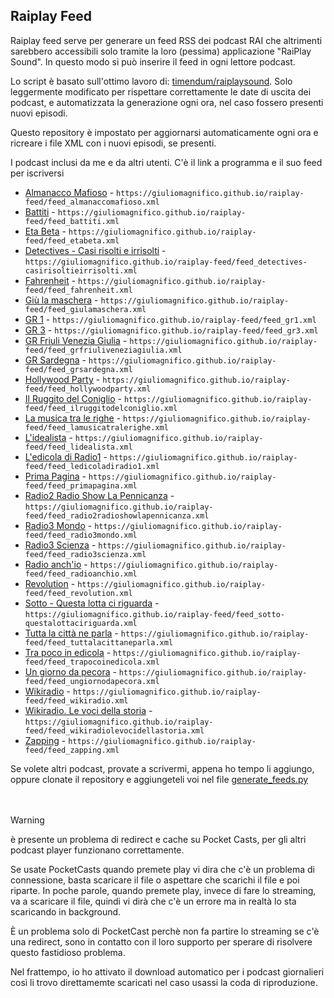 ## Raiplay Feed

Raiplay feed serve per generare un feed RSS dei podcast RAI che altrimenti sarebbero accessibili solo tramite la loro (pessima) applicazione "RaiPlay Sound". In questo modo si può inserire il feed in ogni lettore podcast.

Lo script è basato sull'ottimo lavoro di: [timendum/raiplaysound](https://github.com/timendum/raiplaysound). Solo leggermente modificato per rispettare correttamente le date di uscita dei podcast, e automatizzata la generazione ogni ora, nel caso fossero presenti nuovi episodi. 

Questo repository è impostato per aggiornarsi automaticamente ogni ora e ricreare i file XML con i nuovi episodi, se presenti. 

I podcast inclusi da me e da altri utenti. C'è il link a programma e il suo feed per iscriversi

- [Almanacco Mafioso](https://www.raiplaysound.it/programmi/almanaccomafioso) - `https://giuliomagnifico.github.io/raiplay-feed/feed_almanaccomafioso.xml`
- [Battiti](https://www.raiplaysound.it/programmi/battiti) - `https://giuliomagnifico.github.io/raiplay-feed/feed_battiti.xml`
- [Eta Beta](https://www.raiplaysound.it/programmi/etabeta) - `https://giuliomagnifico.github.io/raiplay-feed/feed_etabeta.xml`
- [Detectives - Casi risolti e irrisolti](https://www.raiplaysound.it/programmi/detectives-casirisoltieirrisolti) - `https://giuliomagnifico.github.io/raiplay-feed/feed_detectives-casirisoltieirrisolti.xml`
- [Fahrenheit](https://www.raiplaysound.it/programmi/fahrenheit) - `https://giuliomagnifico.github.io/raiplay-feed/feed_fahrenheit.xml`
- [Giù la maschera](https://www.raiplaysound.it/programmi/giulamaschera) - `https://giuliomagnifico.github.io/raiplay-feed/feed_giulamaschera.xml`
- [GR 1](https://www.raiplaysound.it/programmi/gr1) - `https://giuliomagnifico.github.io/raiplay-feed/feed_gr1.xml`
- [GR 3](https://www.raiplaysound.it/programmi/gr3) - `https://giuliomagnifico.github.io/raiplay-feed/feed_gr3.xml`
- [GR Friuli Venezia Giulia](https://www.raiplaysound.it/programmi/grfriuliveneziagiulia) - `https://giuliomagnifico.github.io/raiplay-feed/feed_grfriuliveneziagiulia.xml`
- [GR Sardegna](https://www.raiplaysound.it/programmi/grsardegna) - `https://giuliomagnifico.github.io/raiplay-feed/feed_grsardegna.xml`
- [Hollywood Party](https://www.raiplaysound.it/programmi/hollywoodparty) - `https://giuliomagnifico.github.io/raiplay-feed/feed_hollywoodparty.xml`
- [Il Ruggito del Coniglio](https://www.raiplaysound.it/programmi/ilruggitodelconiglio) - `https://giuliomagnifico.github.io/raiplay-feed/feed_ilruggitodelconiglio.xml`
- [La musica tra le righe](https://www.raiplaysound.it/programmi/lamusicatralerighe) - `https://giuliomagnifico.github.io/raiplay-feed/feed_lamusicatralerighe.xml`
- [L'idealista](https://www.raiplaysound.it/programmi/lidealista) - `https://giuliomagnifico.github.io/raiplay-feed/feed_lidealista.xml`
- [L'edicola di Radio1](https://www.raiplaysound.it/programmi/ledicoladiradio1) - `https://giuliomagnifico.github.io/raiplay-feed/feed_ledicoladiradio1.xml`
- [Prima Pagina](https://www.raiplaysound.it/programmi/primapagina) - `https://giuliomagnifico.github.io/raiplay-feed/feed_primapagina.xml`
- [Radio2 Radio Show La Pennicanza](https://www.raiplaysound.it/programmi/radio2radioshowlapennicanza) - `https://giuliomagnifico.github.io/raiplay-feed/feed_radio2radioshowlapennicanza.xml`
- [Radio3 Mondo](https://www.raiplaysound.it/programmi/radio3mondo)  - `https://giuliomagnifico.github.io/raiplay-feed/feed_radio3mondo.xml`
- [Radio3 Scienza](https://www.raiplaysound.it/programmi/radio3scienza) - `https://giuliomagnifico.github.io/raiplay-feed/feed_radio3scienza.xml`
- [Radio anch'io](https://www.raiplaysound.it/programmi/radioanchio) - `https://giuliomagnifico.github.io/raiplay-feed/feed_radioanchio.xml`
- [Revolution](https://www.raiplaysound.it/programmi/revolution) - `https://giuliomagnifico.github.io/raiplay-feed/feed_revolution.xml`
- [Sotto - Questa lotta ci riguarda](https://www.raiplaysound.it/programmi/sotto-questalottaciriguarda) - `https://giuliomagnifico.github.io/raiplay-feed/feed_sotto-questalottaciriguarda.xml`
- [Tutta la città ne parla](https://www.raiplaysound.it/programmi/tuttalacittaneparla)  - `https://giuliomagnifico.github.io/raiplay-feed/feed_tuttalacittaneparla.xml`
- [Tra poco in edicola](https://www.raiplaysound.it/programmi/trapocoinedicola) - `https://giuliomagnifico.github.io/raiplay-feed/feed_trapocoinedicola.xml`
- [Un giorno da pecora](https://www.raiplaysound.it/programmi/ungiornodapecora) - `https://giuliomagnifico.github.io/raiplay-feed/feed_ungiornodapecora.xml`
- [Wikiradio](https://www.raiplaysound.it/programmi/wikiradio) - `https://giuliomagnifico.github.io/raiplay-feed/feed_wikiradio.xml`
- [Wikiradio. Le voci della storia](https://www.raiplaysound.it/programmi/wikiradiolevocidellastoria) - `https://giuliomagnifico.github.io/raiplay-feed/feed_wikiradiolevocidellastoria.xml`
- [Zapping](https://www.raiplaysound.it/programmi/zapping) - `https://giuliomagnifico.github.io/raiplay-feed/feed_zapping.xml`


Se volete altri podcast, provate a scrivermi, appena ho tempo li aggiungo, oppure clonate il repository e aggiungeteli voi nel file [generate_feeds.py](https://github.com/giuliomagnifico/raiplay-feed/blob/main/scripts/generate_feeds.py)
<br><br><br>


>[!WARNING]
>è presente un problema di redirect e cache su Pocket Casts, per gli altri podcast player funzionano correttamente. 
>
>Se usate PocketCasts quando premete play vi dira che c'è un problema di connessione, basta scaricare il file o aspettare che scarichi il file e poi riparte. In poche parole, quando premete play, invece di fare lo streaming, va a scaricare il file, quindi vi dirà che c'è un errore ma in realtà lo sta scaricando in background. 
>
>È un problema solo di PocketCast perchè non fa partire lo streaming se c'è una redirect, sono in contatto con il loro supporto per sperare di risolvere questo fastidioso problema. 
>
>Nel frattempo, io ho attivato il download automatico per i podcast giornalieri così li trovo direttamemte scaricati nel caso usassi la coda di riproduzione. 
